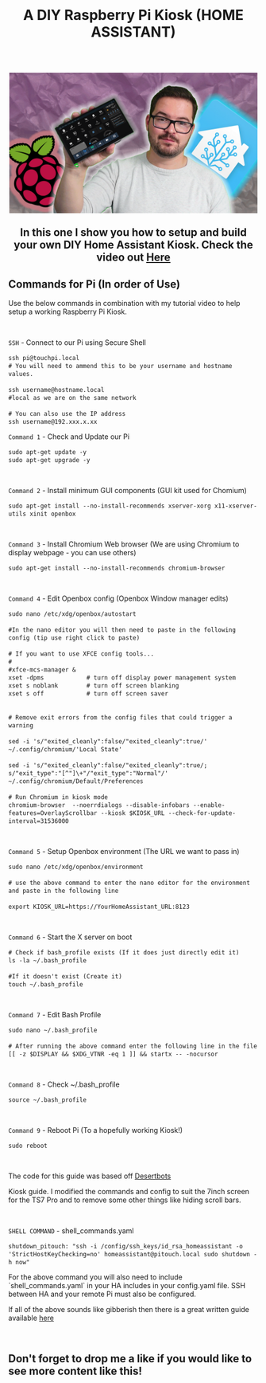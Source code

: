   <br>
  <h1 align="center">A DIY Raspberry Pi Kiosk (HOME ASSISTANT)</h1>
  <br>
 <h2 align="center">
<img src="https://github.com/MarkWattTech/MarkWattTech-Tutorials/blob/main/Images/thumbnails/kiosk.png" width="500">
  </br>
                                                                                                                                          
<p>In this one I show you how to setup and build your own DIY Home Assistant Kiosk. Check the video out <a href="https://youtu.be/4hN0_yGVdUQ" target="_blank">Here</a></p> 
</h2>	

<h2> Commands for Pi (In order of Use) </h2>
<p> Use the below commands in combination with my tutorial video to help setup a working Raspberry Pi Kiosk. </p>
</br>

`SSH` - Connect to our Pi using Secure Shell
```
ssh pi@touchpi.local
# You will need to ammend this to be your username and hostname values.

ssh username@hostname.local 
#local as we are on the same network

# You can also use the IP address
ssh username@192.xxx.x.xx
```


`Command 1` - Check and Update our Pi
```
sudo apt-get update -y
sudo apt-get upgrade -y
```

</br>

`Command 2` - Install minimum GUI components (GUI kit used for Chomium)
```
sudo apt-get install --no-install-recommends xserver-xorg x11-xserver-utils xinit openbox
```

</br>

`Command 3` - Install Chromium Web browser (We are using Chromium to display webpage - you can use others)
```
sudo apt-get install --no-install-recommends chromium-browser
```

</br>

`Command 4` - Edit Openbox config (Openbox Window manager edits)
```
sudo nano /etc/xdg/openbox/autostart

#In the nano editor you will then need to paste in the following config (tip use right click to paste)

# If you want to use XFCE config tools...
#
#xfce-mcs-manager &
xset -dpms            # turn off display power management system
xset s noblank        # turn off screen blanking
xset s off            # turn off screen saver


# Remove exit errors from the config files that could trigger a warning

sed -i 's/"exited_cleanly":false/"exited_cleanly":true/' ~/.config/chromium/'Local State'

sed -i 's/"exited_cleanly":false/"exited_cleanly":true/; s/"exit_type":"[^"]\+"/"exit_type":"Normal"/' ~/.config/chromium/Default/Preferences

# Run Chromium in kiosk mode
chromium-browser  --noerrdialogs --disable-infobars --enable-features=OverlayScrollbar --kiosk $KIOSK_URL --check-for-update-interval=31536000
```

</br>

`Command 5` - Setup Openbox environment (The URL we want to pass in)
```
sudo nano /etc/xdg/openbox/environment

# use the above command to enter the nano editor for the environment and paste in the following line

export KIOSK_URL=https://YourHomeAssistant_URL:8123
```

</br>

`Command 6` - Start the X server on boot
```
# Check if bash_profile exists (If it does just directly edit it)
ls -la ~/.bash_profile

#If it doesn't exist (Create it)
touch ~/.bash_profile
```

</br>

`Command 7` - Edit Bash Profile
```
sudo nano ~/.bash_profile

# After running the above command enter the following line in the file
[[ -z $DISPLAY && $XDG_VTNR -eq 1 ]] && startx -- -nocursor
```

</br>

`Command 8` - Check ~/.bash_profile
```
source ~/.bash_profile
```

</br>

`Command 9` - Reboot Pi (To a hopefully working Kiosk!)
```
sudo reboot
```


</br>
<p> The code for this guide was based off <a href="https://desertbot.io/blog/raspberry-pi-touchscreen-kiosk-setup" target="_blank">Desertbots</a></p>  Kiosk guide. I modified the commands and config to suit the 7inch screen for the TS7 Pro
and to remove some other things like hiding scroll bars.</p>

</br>

`SHELL COMMAND` - shell_commands.yaml
```
shutdown_pitouch: "ssh -i /config/ssh_keys/id_rsa_homeassistant -o 'StrictHostKeyChecking=no' homeassistant@pitouch.local sudo shutdown -h now"
```
<p> For the above command you will also need to include `shell_commands.yaml` in your HA includes in your config.yaml file. SSH between HA and your remote Pi must also be configured.

If all of the above sounds like gibberish then there is a great written guide available <a href="https://www.creatingsmarthome.com/index.php/2022/02/12/guide-start-up-and-shut-down-remote-linux-pc-using-home-assistant/" target="_blank">here</a></p>

</br>
<h2> Don't forget to drop me a like if you would like to see more content like this!</h2>
